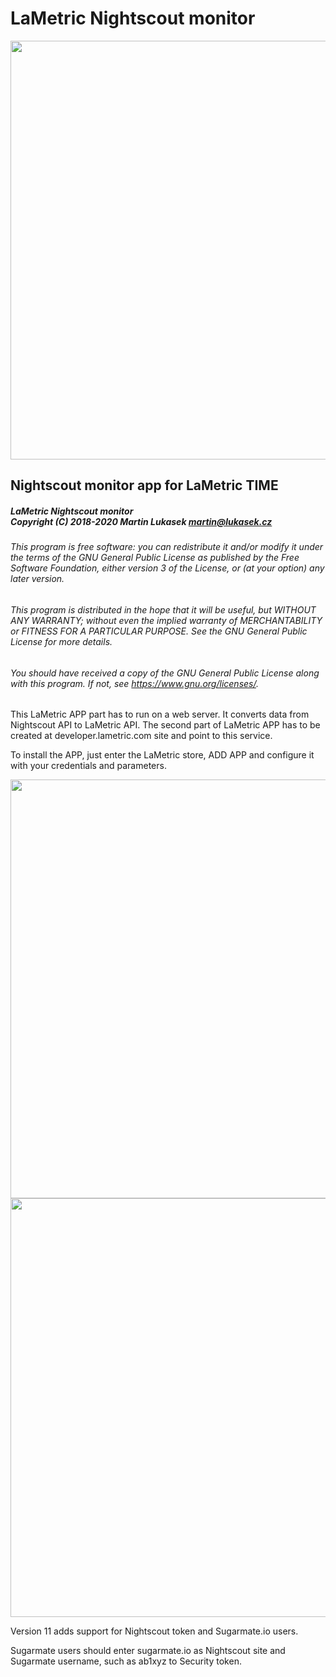# LaMetric Nightscout monitor

<img width="670" src="https://raw.githubusercontent.com/mlukasek/LaMetric_Nightscout_monitor/main/img/LaMetric_NS-mon_SGV-Delta.png">

## Nightscout monitor app for LaMetric TIME

##### LaMetric Nightscout monitor<br/>Copyright (C) 2018-2020 Martin Lukasek <martin@lukasek.cz>
###### This program is free software: you can redistribute it and/or modify it under the terms of the GNU General Public License as published by the Free Software Foundation, either version 3 of the License, or (at your option) any later version.
###### This program is distributed in the hope that it will be useful, but WITHOUT ANY WARRANTY; without even the implied warranty of MERCHANTABILITY or FITNESS FOR A PARTICULAR PURPOSE.  See the GNU General Public License for more details.
###### You should have received a copy of the GNU General Public License along with this program. If not, see <https://www.gnu.org/licenses/>.  

This LaMetric APP part has to run on a web server. It converts data from Nightscout API to LaMetric API. The second part of LaMetric APP has to be created at developer.lametric.com site and point to this service.

To install the APP, just enter the LaMetric store, ADD APP and configure it with your credentials and parameters.

<img width="670" src="https://raw.githubusercontent.com/mlukasek/LaMetric_Nightscout_monitor/main/img/LaMetric_NS-mon_TimeAgo.png">

<img width="670" src="https://raw.githubusercontent.com/mlukasek/LaMetric_Nightscout_monitor/main/img/LaMetric_NS-mon_Graph.png">

Version 11 adds support for Nightscout token and Sugarmate.io users.

Sugarmate users should enter sugarmate.io as Nightscout site and Sugarmate username, such as ab1xyz to Security token.
